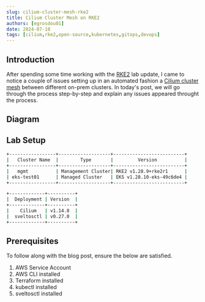 ```yaml
---
slug: cilium-cluster-mesh-rke2
title: Cilium Cluster Mesh on RKE2
authors: [egrosdou01]
date: 2024-07-18
tags: [cilium,rke2,open-source,kubernetes,gitops,devops]
---
```


## Introduction

After spending some time working with the [RKE2](https://docs.rke2.io/) lab update, I came to notice a couple of issues setting up in an automated fashion a [Cilium cluster mesh](https://docs.cilium.io/en/stable/network/clustermesh/clustermesh/) between different on-prem clusters. In today's post, we will go through the process step-by-step and explain any issues appeared throught the process.

<!--truncate-->

## Diagram

<!-- ![Cilium, Sveltos, EKS](./cilium_sveltos_eks.jpg) -->

## Lab Setup

```bash
+-----------------+-------------------+--------------------------+
|   Cluster Name  |        Type       |         Version          |
+-----------------+-------------------+--------------------------+
|   mgmt          | Management Cluster| RKE2 v1.28.9+rke2r1      |
| eks-test01      | Managed Cluster   | EKS v1.28.10-eks-49c6de4 |
+-----------------+-------------------+--------------------------+

+-------------+----------+
|  Deployment | Version  |
+-------------+----------+
|    Cilium   | v1.14.8  |
|  sveltosctl | v0.27.0  |
+-------------+----------+
```

## Prerequisites

To follow along with the blog post, ensure the below are satisfied.

1. AWS Service Account
1. AWS CLI installed
1. Terraform installed
1. kubectl installed
1. sveltosctl installed
